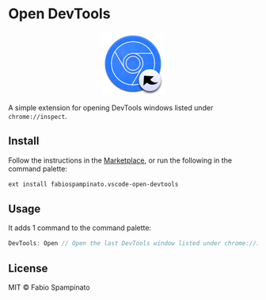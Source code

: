 # Open DevTools

<p align="center">
  <img src="https://raw.githubusercontent.com/fabiospampinato/vscode-open-devtools/master/resources/logo.png" width="128" alt="Logo">
</p>

A simple extension for opening DevTools windows listed under `chrome://inspect`.

## Install

Follow the instructions in the [Marketplace](https://marketplace.visualstudio.com/items?itemName=fabiospampinato.vscode-open-devtools), or run the following in the command palette:

```sh
ext install fabiospampinato.vscode-open-devtools
```

## Usage

It adds 1 command to the command palette:

```js
DevTools: Open // Open the last DevTools window listed under chrome://inspect
```

## License

MIT © Fabio Spampinato
